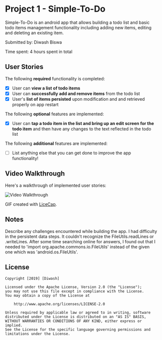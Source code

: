 # Project 1 - Simple-To-Do

Simple-To-Do is an android app that allows building a todo list and basic todo items management functionality including adding new items, editing and deleting an existing item.

Submitted by: Diwash Biswa

Time spent: 4 hours spent in total

## User Stories

The following **required** functionality is completed:

* [X] User can **view a list of todo items**
* [X] User can **successfully add and remove items** from the todo list
* [X] User's **list of items persisted** upon modification and and retrieved properly on app restart

The following **optional** features are implemented:

* [X] User can **tap a todo item in the list and bring up an edit screen for the todo item** and then have any changes to the text reflected in the todo list

The following **additional** features are implemented:

* [ ] List anything else that you can get done to improve the app functionality!

## Video Walkthrough

Here's a walkthrough of implemented user stories:

![Video Walkthrough](https://i.imgur.com/3Hprxsc.gif)

GIF created with [LiceCap](http://www.cockos.com/licecap/).

## Notes

Describe any challenges encountered while building the app.
I had difficulty in the persistent data steps. It couldn't recognize the FileUtils.readLines or .writeLines. After some time searching online for answers,
I found out that I needed to 'import org.apache.commons.io.FileUtils' instead of the given one which was 'android.os.FileUtils'.

## License

    Copyright [2019] [Diwash]

    Licensed under the Apache License, Version 2.0 (the "License");
    you may not use this file except in compliance with the License.
    You may obtain a copy of the License at

        http://www.apache.org/licenses/LICENSE-2.0

    Unless required by applicable law or agreed to in writing, software
    distributed under the License is distributed on an "AS IS" BASIS,
    WITHOUT WARRANTIES OR CONDITIONS OF ANY KIND, either express or implied.
    See the License for the specific language governing permissions and
    limitations under the License.
